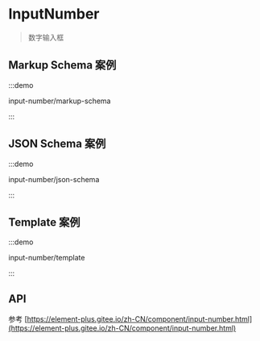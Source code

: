 # InputNumber

> 数字输入框

## Markup Schema 案例

:::demo

input-number/markup-schema

:::

## JSON Schema 案例

:::demo

input-number/json-schema

:::

## Template 案例

:::demo

input-number/template

:::

## API

参考 [https://element-plus.gitee.io/zh-CN/component/input-number.html](https://element-plus.gitee.io/zh-CN/component/input-number.html)
